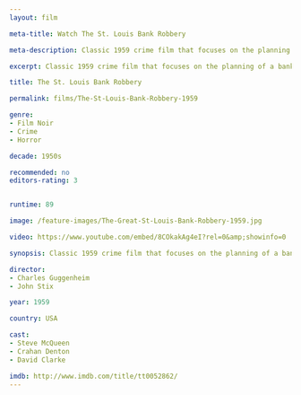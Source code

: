 ```yaml
---
layout: film

meta-title: Watch The St. Louis Bank Robbery

meta-description: Classic 1959 crime film that focuses on the planning of a bank robbery in St. Louis. Watch classic films at La Filmothèque.

excerpt: Classic 1959 crime film that focuses on the planning of a bank robbery in St. Louis. Steve McQueen stars as a college dropout, hoping that the stolen money would help him go back to college. Unfortunately, the robbery doesn't go off as planned. The movie is based on a real 1953 bank robbery attempt in St. Louis.

title: The St. Louis Bank Robbery

permalink: films/The-St-Louis-Bank-Robbery-1959

genre:
- Film Noir
- Crime
- Horror

decade: 1950s

recommended: no
editors-rating: 3


runtime: 89

image: /feature-images/The-Great-St-Louis-Bank-Robbery-1959.jpg

video: https://www.youtube.com/embed/8COkakAg4eI?rel=0&amp;showinfo=0

synopsis: Classic 1959 crime film that focuses on the planning of a bank robbery in St. Louis. Steve McQueen stars as a college dropout, hoping that the stolen money would help him go back to college. Unfortunately, the robbery doesn't go off as planned. The movie is based on a real 1953 bank robbery attempt in St. Louis.

director:
- Charles Guggenheim
- John Stix

year: 1959

country: USA

cast:
- Steve McQueen
- Crahan Denton
- David Clarke

imdb: http://www.imdb.com/title/tt0052862/
---
```


